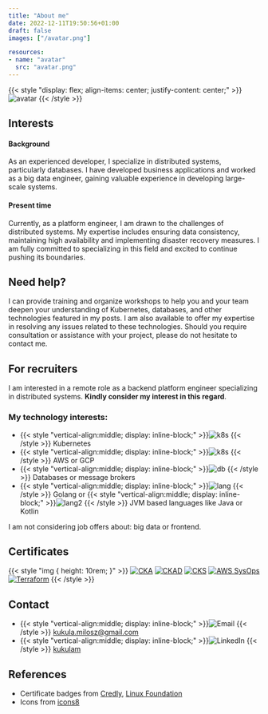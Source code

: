 ```yaml
---
title: "About me"
date: 2022-12-11T19:50:56+01:00
draft: false
images: ["/avatar.png"]

resources:
- name: "avatar"
  src: "avatar.png"
---
```


{{< style "display: flex; align-items: center; justify-content: center;" >}}
![avatar](/images/avatar.png)
{{< /style >}}

## Interests
#### Background
As an experienced developer, I specialize in distributed systems, particularly databases. I have developed business applications and worked as a big data engineer, gaining valuable experience in developing large-scale systems.
#### Present time
Currently, as a platform engineer, I am drawn to the challenges of distributed systems. My expertise includes ensuring data consistency, maintaining high availability and implementing disaster recovery measures. I am fully committed to specializing in this field and excited to continue pushing its boundaries.

## Need help?
I can provide training and organize workshops to help you and your team deepen your understanding of Kubernetes, databases, and other technologies featured in my posts. I am also available to offer my expertise in resolving any issues related to these technologies. Should you require consultation or assistance with your project, please do not hesitate to contact me.

[//]: # (If you are interested in training, see [Trainings]&#40;/trainings&#41; tab.)

## For recruiters
I am interested in a remote role as a backend platform engineer specializing in distributed systems. __Kindly consider my interest in this regard__.

### My technology interests:
- {{< style "vertical-align:middle; display: inline-block;" >}}![k8s](/icons/kubernetes.svg) {{< /style >}}  Kubernetes
- {{< style "vertical-align:middle; display: inline-block;" >}}![k8s](/icons/clouds.png) {{< /style >}}  AWS or GCP
- {{< style "vertical-align:middle; display: inline-block;" >}}![db](/icons/database.png) {{< /style >}} Databases or message brokers
- {{< style "vertical-align:middle; display: inline-block;" >}}![lang](/icons/golang.svg) {{< /style >}} Golang or {{< style "vertical-align:middle; display: inline-block;" >}}![lang2](/icons/java.svg) {{< /style >}} JVM based languages like Java or Kotlin

I am not considering job offers about: big data or frontend. 

[//]: # ()
[//]: # (### Curriculum vitae)

[//]: # ()
[//]: # ([cv.pdf]&#40;https://drive.google.com/file/d/11D0qbSJpGUzCl8RXBxlEIFwKIBovETZy/view&#41;)

## Certificates

{{< style "img { height: 10rem; }" >}}
[![CKA](https://images.credly.com/size/680x680/images/8b8ed108-e77d-4396-ac59-2504583b9d54/cka_from_cncfsite__281_29.png)](https://www.credly.com/badges/61ae0ebd-2240-4527-be28-e02d872cb84e/linked_in_profile)
[![CKAD](https://images.credly.com/size/680x680/images/cc8adc83-1dc6-4d57-8e20-22171247e052/blob)](https://www.credly.com/badges/2296aa07-0a92-4f02-9b1c-1b169e5a9e3b/linked_in_profile)
[![CKS](https://training.linuxfoundation.org/wp-content/uploads/2020/07/kubernetes-security-specialist-logo-300x285.png)](https://www.credly.com/badges/30acf103-af3d-40a6-9d9d-2745c88b5685/linked_in_profile)
[![AWS SysOps](https://images.credly.com/size/680x680/images/f0d3fbb9-bfa7-4017-9989-7bde8eaf42b1/image.png)](https://www.credly.com/badges/43b580a1-eb21-4d98-b177-4cafa09e71df/linked_in_profile)
[![Terraform](https://images.credly.com/size/680x680/images/99289602-861e-4929-8277-773e63a2fa6f/image.png)](https://www.credly.com/badges/8f0f4a77-9274-4caa-89f5-675cb7feecc5?source=linked_in_profile)
{{< /style >}}

## Contact
- {{< style "vertical-align:middle; display: inline-block;" >}}![Email](/icons/email.svg) {{< /style >}} [kukula.milosz@gmail.com](mailto:kukula.milosz@gmail.com)
- {{< style "vertical-align:middle; display: inline-block;" >}}![LinkedIn](/icons/linkedin.svg) {{< /style >}} [kukulam](https://linkedin.com/in/kukulam)

## References
- Certificate badges from [Credly](https://www.credly.com), [Linux Foundation](https://training.linuxfoundation.org)
- Icons from [icons8](https://icons8.com)
 




